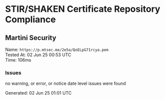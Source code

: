 # STIR/SHAKEN Certificate Repository Compliance

## Martini Security

Name: `https://p.mtsec.me/2e5a/QoELpG71rcya.pem`\
Tested At: 02 Jun 25 00:53 UTC\
Time: 106ms

### Issues

no warning, or error, or notice date level issues were found

Generated: 02 Jun 25 01:01 UTC